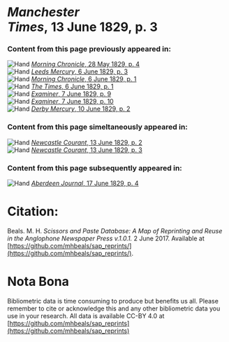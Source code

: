 # *Manchester Times*, 13 June 1829, p. 3  
  
### Content from this page previously appeared in:  
![Hand](http://scissorsandpaste.net/wp-content/uploads/2017/06/smallhandpointer.png) [*Morning Chronicle*, 28 May 1829, p. 4](https://mhbeals.github.io/sap_html/Morning-Chronicle/Morning-Chronicle-28-May-1829-p-4)  
![Hand](http://scissorsandpaste.net/wp-content/uploads/2017/06/smallhandpointer.png) [*Leeds Mercury*, 6 June 1829, p. 3](https://mhbeals.github.io/sap_html/Leeds-Mercury/Leeds-Mercury-6-June-1829-p-3)  
![Hand](http://scissorsandpaste.net/wp-content/uploads/2017/06/smallhandpointer.png) [*Morning Chronicle*, 6 June 1829, p. 1](https://mhbeals.github.io/sap_html/Morning-Chronicle/Morning-Chronicle-6-June-1829-p-1)  
![Hand](http://scissorsandpaste.net/wp-content/uploads/2017/06/smallhandpointer.png) [*The Times*, 6 June 1829, p. 1](https://mhbeals.github.io/sap_html/The-Times/The-Times-6-June-1829-p-1)  
![Hand](http://scissorsandpaste.net/wp-content/uploads/2017/06/smallhandpointer.png) [*Examiner*, 7 June 1829, p. 9](https://mhbeals.github.io/sap_html/Examiner/Examiner-7-June-1829-p-9)  
![Hand](http://scissorsandpaste.net/wp-content/uploads/2017/06/smallhandpointer.png) [*Examiner*, 7 June 1829, p. 10](https://mhbeals.github.io/sap_html/Examiner/Examiner-7-June-1829-p-10)  
![Hand](http://scissorsandpaste.net/wp-content/uploads/2017/06/smallhandpointer.png) [*Derby Mercury*, 10 June 1829, p. 2](https://mhbeals.github.io/sap_html/Derby-Mercury/Derby-Mercury-10-June-1829-p-2)  
  
### Content from this page simeltaneously appeared in:  
![Hand](http://scissorsandpaste.net/wp-content/uploads/2017/06/smallhandpointer.png) [*Newcastle Courant*, 13 June 1829, p. 2](https://mhbeals.github.io/sap_html/Newcastle-Courant/Newcastle-Courant-13-June-1829-p-2)  
![Hand](http://scissorsandpaste.net/wp-content/uploads/2017/06/smallhandpointer.png) [*Newcastle Courant*, 13 June 1829, p. 3](https://mhbeals.github.io/sap_html/Newcastle-Courant/Newcastle-Courant-13-June-1829-p-3)  
  
### Content from this page subsequently appeared in:  
![Hand](http://scissorsandpaste.net/wp-content/uploads/2017/06/smallhandpointer.png) [*Aberdeen Journal*, 17 June 1829, p. 4](https://mhbeals.github.io/sap_html/Aberdeen-Journal/Aberdeen-Journal-17-June-1829-p-4)  


# Citation: 

Beals. M. H. *Scissors and Paste Database: A Map of Reprinting and Reuse in the Anglophone Newspaper Press v.1.0.1.* 2 June 2017. Available at [https://github.com/mhbeals/sap_reprints/](https://github.com/mhbeals/sap_reprints/). 

# Nota Bona

Bibliometric data is time consuming to produce but benefits us all. Please remember to cite or acknowledge this and any other bibliometric data you use in your research. All data is available CC-BY 4.0 at [https://github.com/mhbeals/sap_reprints](https://github.com/mhbeals/sap_reprints)